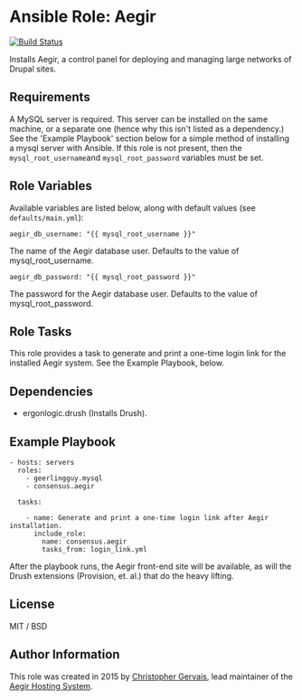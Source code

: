 # Ansible Role: Aegir

[![Build Status](https://travis-ci.org/ergonlogic/ansible-role-aegir.svg?branch=master)](https://travis-ci.org/ergonlogic/ansible-role-aegir)

Installs Aegir, a control panel for deploying and managing large networks of Drupal sites.

## Requirements

A MySQL server is required. This server can be installed on the same machine,
or a separate one (hence why this isn't listed as a dependency.) See the
'Example Playbook' section below for a simple method of installing a mysql
server with Ansible. If this role is not present, then the
`mysql_root_username`and `mysql_root_password` variables must be set.

## Role Variables

Available variables are listed below, along with default values (see `defaults/main.yml`):

    aegir_db_username: "{{ mysql_root_username }}"

The name of the Aegir database user. Defaults to the value of mysql_root_username.

    aegir_db_password: "{{ mysql_root_password }}"

The password for the Aegir database user. Defaults to the value of mysql_root_password.

## Role Tasks

This role provides a task to generate and print a one-time login link for the installed Aegir system.
See the Example Playbook, below.

## Dependencies

- ergonlogic.drush (Installs Drush).

## Example Playbook

```
- hosts: servers
  roles:
    - geerlingguy.mysql
    - consensus.aegir

  tasks: 

    - name: Generate and print a one-time login link after Aegir installation.
      include_role:
        name: consensus.aegir
        tasks_from: login_link.yml
```

After the playbook runs, the Aegir front-end site will be available, as will
the Drush extensions (Provision, et. al.) that do the heavy lifting.

## License

MIT / BSD

## Author Information

This role was created in 2015 by [Christopher Gervais](http://ergonlogic.com/), lead maintainer of the [Aegir Hosting System](http://www.aegirproject.org).
